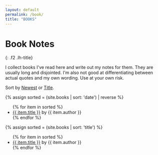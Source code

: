 ```yaml
---
layout: default
permalink: /book/
title: "BOOKS"
---
```


# Book Notes
{: .f2 .lh-title}

I collect books I've read here and write out my notes for them. They are usually long and disjointed. I'm also not good at differentiating between actual quotes and my own wording. Use at your own risk.

<p class="i f6">Sort by <a href="#" id="date" class="link b black dim">Newest</a> or <a href="#" id="name" class="link b black dim">Title</a>.

<div id="dateList">
{% assign sorted = (site.books | sort: 'date') | reverse %}
<ul>
  {% for item in sorted %}
  <li>
    <a href="{{ item.url }}">{{ item.title }}</a> by {{ item.author }}
  </li>
  {% endfor %}
</ul>  
</div>

<div id="nameList" class="dn">
{% assign sorted = (site.books | sort: 'title') %}
<ul>
  {% for item in sorted %}
  <li>
    <a href="{{ item.url }}">{{ item.title }}</a> by {{ item.author }}
  </li>
  {% endfor %}
</ul>  
</div>

<script>
window.onload = init;

var nameList = document.getElementById('nameList');
var dateList = document.getElementById('dateList');

function init() {
  var name = document.getElementById('name');
  var date = document.getElementById('date');
  var author = document.getElementById('author');
  name.onclick = sortByDate;
  date.onclick = sortByName;
  author.onclick = sortByAuthor;
}

function sortByName() {
  nameList.className="dn";
  dateList.className="";
}

function sortByDate() {
  nameList.className="";
  dateList.className="dn";
}
</script>
